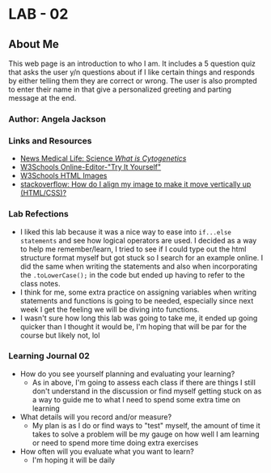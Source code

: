 # LAB - 02

## About Me

This web page is an introduction to who I am. It includes a 5 question quiz that asks the user y/n questions about if I like certain things and responds by either telling them they are correct or wrong. The user is also prompted to enter their name in that give a personalized greeting and parting message at the end.

### Author: Angela Jackson

### Links and Resources

* [News Medical Life: Science *What is Cytogenetics*](https://www.news-medical.net/life-sciences/What-is-Cytogenetics.aspx)
* [W3Schools Online-Editor-"Try It Yourself"](https://www.w3schools.com/html/tryit.asp?filename=tryhtml_editors)
* [W3Schools HTML Images](https://www.w3schools.com/html/html_images.asp)
* [stackoverflow: How do I align my image to make it move vertically up (HTML/CSS)?](https://stackoverflow.com/questions/8090195/how-do-i-align-in-my-image-to-move-it-vertically-upcss-html)

### Lab Refections

* I liked this lab because it was a nice way to ease into `if...else statements` and see how logical operators are used. I decided as a way to help me remember/learn, I tried to see if I could type out the html structure format myself but got stuck so I search for an example online. I did the same when writing the statements and also when incorporating the `.toLowerCase();` in the code but ended up having to refer to the class notes.
* I think for me, some extra practice on assigning variables when writing statements and functions is going to be needed, especially since next week I get the feeling we will be diving into functions.
* I wasn't sure how long this lab was going to take me, it ended up going quicker than I thought it would be, I'm hoping that will be par for the course but likely not, lol

### Learning Journal 02

* How do you see yourself planning and evaluating your learning?
  * As in above, I'm going to assess each class if there are things I still don't understand in the discussion or find myself getting stuck on as a way to guide me to what I need to spend some extra time on learning
* What details will you record and/or measure?
  * My plan is as I do or find ways to "test" myself, the amount of time it takes to solve a problem will be my gauge on how well I am learning or need to spend more time doing extra exercises
* How often will you evaluate what you want to learn?
  * I'm hoping it will be daily